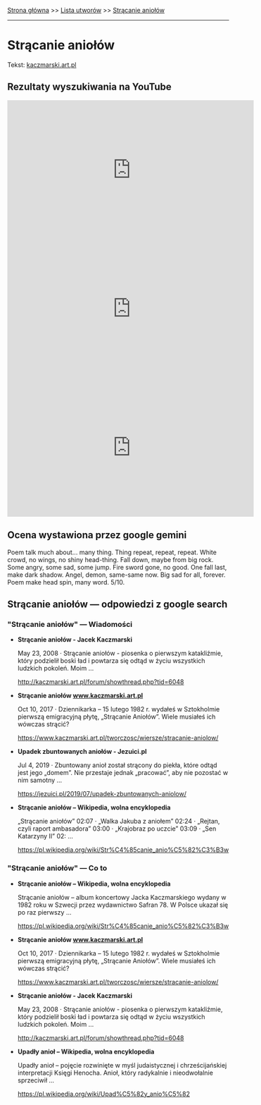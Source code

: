 [Strona główna](../index.md) >> [Lista utworów](../list.md) >> [Strącanie aniołów](571.md)

---

# Strącanie aniołów

Tekst: [kaczmarski.art.pl](https://www.kaczmarski.art.pl/tworczosc/wiersze/stracanie-aniolow/)

## Rezultaty wyszukiwania na YouTube

<iframe width="560" height="315" src="https://www.youtube.com/embed/a6AF-YdWi7k?si=IdontcarewhotheIRSsendsImnotpayingtaxes" title="YouTube video player" frameborder="0" allow="accelerometer; autoplay; clipboard-write; encrypted-media; gyroscope; picture-in-picture; web-share" referrerpolicy="strict-origin-when-cross-origin" allowfullscreen></iframe>

<iframe width="560" height="315" src="https://www.youtube.com/embed/fWpb57af2Oc?si=IdontcarewhotheIRSsendsImnotpayingtaxes" title="YouTube video player" frameborder="0" allow="accelerometer; autoplay; clipboard-write; encrypted-media; gyroscope; picture-in-picture; web-share" referrerpolicy="strict-origin-when-cross-origin" allowfullscreen></iframe>

<iframe width="560" height="315" src="https://www.youtube.com/embed/ZeezuNcC8Is?si=IdontcarewhotheIRSsendsImnotpayingtaxes" title="YouTube video player" frameborder="0" allow="accelerometer; autoplay; clipboard-write; encrypted-media; gyroscope; picture-in-picture; web-share" referrerpolicy="strict-origin-when-cross-origin" allowfullscreen></iframe>

## Ocena wystawiona przez google gemini

Poem talk much about... many thing. Thing repeat, repeat, repeat. White crowd, no wings, no shiny head-thing. Fall down, maybe from big rock. Some angry, some sad, some jump. Fire sword gone, no good. One fall last, make dark shadow. Angel, demon, same-same now. Big sad for all, forever. Poem make head spin, many word. 5/10.


## Strącanie aniołów — odpowiedzi z google search

### "Strącanie aniołów" — Wiadomości

- **Strącanie aniołów - Jacek Kaczmarski**

    May 23, 2008  ·  Strącanie aniołów - piosenka o pierwszym katakliźmie, który podzielił boski ład i powtarza się odtąd w życiu wszystkich ludzkich pokoleń. Moim ... 

   <http://kaczmarski.art.pl/forum/showthread.php?tid=6048>
- **Strącanie aniołów www.kaczmarski.art.pl**

    Oct 10, 2017  ·  Dziennikarka – 15 lutego 1982 r. wydałeś w Sztokholmie pierwszą emigracyjną płytę, „Strącanie Aniołów”. Wiele musiałeś ich wówczas strącić? 

   <https://www.kaczmarski.art.pl/tworczosc/wiersze/stracanie-aniolow/>
- **Upadek zbuntowanych aniołów - Jezuici.pl**

    Jul 4, 2019  ·  Zbuntowany anioł został strącony do piekła, które odtąd jest jego „domem”. Nie przestaje jednak „pracować”, aby nie pozostać w nim samotny ... 

   <https://jezuici.pl/2019/07/upadek-zbuntowanych-aniolow/>
- **Strącanie aniołów – Wikipedia, wolna encyklopedia**

    „Strącanie aniołów” 02:07 · „Walka Jakuba z aniołem” 02:24 · „Rejtan, czyli raport ambasadora” 03:00 · „Krajobraz po uczcie” 03:09 · „Sen Katarzyny II” 02: ... 

   <https://pl.wikipedia.org/wiki/Str%C4%85canie_anio%C5%82%C3%B3w>

### "Strącanie aniołów" — Co to

- **Strącanie aniołów – Wikipedia, wolna encyklopedia**

    Strącanie aniołów – album koncertowy Jacka Kaczmarskiego wydany w 1982 roku w Szwecji przez wydawnictwo Safran 78. W Polsce ukazał się po raz pierwszy ... 

   <https://pl.wikipedia.org/wiki/Str%C4%85canie_anio%C5%82%C3%B3w>
- **Strącanie aniołów www.kaczmarski.art.pl**

    Oct 10, 2017  ·  Dziennikarka – 15 lutego 1982 r. wydałeś w Sztokholmie pierwszą emigracyjną płytę, „Strącanie Aniołów”. Wiele musiałeś ich wówczas strącić? 

   <https://www.kaczmarski.art.pl/tworczosc/wiersze/stracanie-aniolow/>
- **Strącanie aniołów - Jacek Kaczmarski**

    May 23, 2008  ·  Strącanie aniołów - piosenka o pierwszym katakliźmie, który podzielił boski ład i powtarza się odtąd w życiu wszystkich ludzkich pokoleń. Moim ... 

   <http://kaczmarski.art.pl/forum/showthread.php?tid=6048>
- **Upadły anioł – Wikipedia, wolna encyklopedia**

    Upadły anioł – pojęcie rozwinięte w myśl judaistycznej i chrześcijańskiej interpretacji Księgi Henocha. Anioł, który radykalnie i nieodwołalnie sprzeciwił ... 

   <https://pl.wikipedia.org/wiki/Upad%C5%82y_anio%C5%82>


